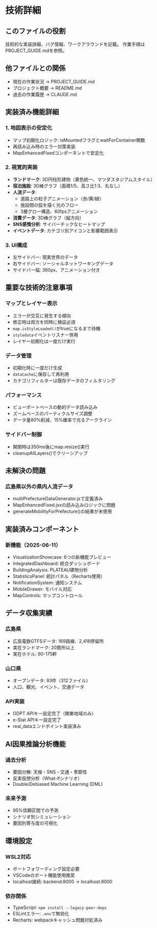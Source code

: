 # 技術詳細

## このファイルの役割
技術的な実装詳細、バグ情報、ワークアラウンドを記載。
作業手順はPROJECT_GUIDE.mdを参照。

## 他ファイルとの関係
- 現在の作業状況 → PROJECT_GUIDE.md
- プロジェクト概要 → README.md
- 過去の作業履歴 → CLAUDE.md

## 実装済み機能詳細

### 1. 地図表示の安定化
- マップ初期化ロジック: isMountedフラグとwaitForContainer関数
- 再読み込み時のエラー対策実装
- MapEnhancedFixedコンポーネントで安定化

### 2. 視覚的実装
- **ランドマーク**: 3D円柱形建物（黄色統一、マツダスタジアムスタイル）
- **宿泊施設**: 3D棒グラフ（面積1/5、高さ比1:3、丸なし）
- **人流データ**: 
  - 道路上の粒子アニメーション（赤/黄/緑）
  - 施設間の弧を描く光のフロー
  - 3層グロー構造、60fpsアニメーション
- **消費データ**: 3D棒グラフ（縦方向）
- **SNS感情分析**: サイバーチックなヒートマップ
- **イベントデータ**: カテゴリ別アイコンと影響範囲表示

### 3. UI構成
- 左サイドバー: 現実世界のデータ
- 右サイドバー: ソーシャルネットワーキングデータ
- サイドバー幅: 360px、アニメーション付き

## 重要な技術的注意事項

### マップとレイヤー表示
- エラーが交互に発生する傾向
- 修正時は両方を同時に検証必須
- `map.isStyleLoaded()`がtrueになるまで待機
- `styledata`イベントリスナー併用
- レイヤー初期化は一度だけ実行

### データ管理
- 初期化時に一度だけ生成
- `dataCache`に保存して再利用
- カテゴリフィルターは既存データのフィルタリング

### パフォーマンス
- ビューポートベースの動的データ読み込み
- ズームベースのパーティクルサイズ調整
- データ量80%削減、15%確率で光るアークライン

### サイドバー制御
- 開閉時は350ms後にmap.resize()実行
- cleanupAllLayers()でクリーンアップ

## 未解決の問題

### 広島県以外の県内人流データ
- multiPrefectureDataGenerator.jsで定義済み
- MapEnhancedFixed.jsxの読み込みロジックに問題
- generateMobilityForPrefecture()の結果が未使用

## 実装済みコンポーネント

### 新機能（2025-06-11）
- VisualizationShowcase: 6つの新機能プレビュー
- IntegratedDashboard: 統合ダッシュボード
- BuildingAnalysis: PLATEAU建物分析
- StatisticsPanel: 統計パネル（Recharts使用）
- NotificationSystem: 通知システム
- MobileDrawer: モバイル対応
- MapControls: マップコントロール

## データ収集実績

### 広島県
- 広島電鉄GTFSデータ: 169路線、2,416停留所
- 実在ランドマーク: 20箇所以上
- 実在ホテル: 90-175軒

### 山口県
- オープンデータ: 93件（312ファイル）
- 人口、観光、イベント、交通データ

### API実装
- ODPT APIキー設定完了（関東地域のみ）
- e-Stat APIキー設定完了
- real_dataエンドポイント実装済み

## AI因果推論分析機能

### 過去分析
- 要因分解: 天候・SNS・交通・季節性
- 反実仮想分析（What-ifシナリオ）
- Double/Debiased Machine Learning (DML)

### 未来予測
- 95%信頼区間での予測
- シナリオ別シミュレーション
- 要因別寄与度の可視化

## 環境設定

### WSL2対応
- ポートフォワーディング設定必要
- VSCodeのポート機能使用推奨
- localhost接続: backend:8000 → localhost:8000

### 依存関係
- TypeScript: `npm install --legacy-peer-deps`
- ESLintエラー: `.env`で無効化
- Recharts: webpackキャッシュ問題対処済み